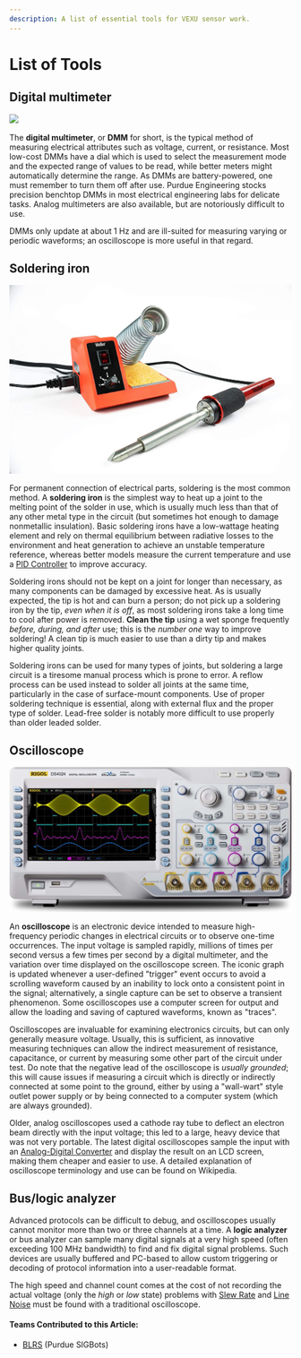 ```yaml
---
description: A list of essential tools for VEXU sensor work.
---
```


# List of Tools

## Digital multimeter

![](https://phabricator.purduesigbots.com/file/data/kbxd5gteoowsrw6phwti/PHID-FILE-farwad36c4la4k7gsxva/dmm.jpg)

The **digital multimeter**, or **DMM** for short, is the typical method of measuring electrical attributes such as voltage, current, or resistance. Most low-cost DMMs have a dial which is used to select the measurement mode and the expected range of values to be read, while better meters might automatically determine the range. As DMMs are battery-powered, one must remember to turn them off after use. Purdue Engineering stocks precision benchtop DMMs in most electrical engineering labs for delicate tasks. Analog multimeters are also available, but are notoriously difficult to use.

DMMs only update at about 1 Hz and are ill-suited for measuring varying or periodic waveforms; an oscilloscope is more useful in that regard.

## Soldering iron

![](../.gitbook/assets/71pvqth4xjl._ac_sl1500_.jpg)

For permanent connection of electrical parts, soldering is the most common method. A **soldering iron** is the simplest way to heat up a joint to the melting point of the solder in use, which is usually much less than that of any other metal type in the circuit \(but sometimes hot enough to damage nonmetallic insulation\). Basic soldering irons have a low-wattage heating element and rely on thermal equilibrium between radiative losses to the environment and heat generation to achieve an unstable temperature reference, whereas better models measure the current temperature and use a [PID Controller](../software/control-algorithms/pid-controller.md) to improve accuracy.

Soldering irons should not be kept on a joint for longer than necessary, as many components can be damaged by excessive heat. As is usually expected, the tip is hot and can burn a person; do not pick up a soldering iron by the tip, _even when it is off_, as most soldering irons take a long time to cool after power is removed. **Clean the tip** using a wet sponge frequently _before, during, and after_ use; this is the _number one_ way to improve soldering! A clean tip is much easier to use than a dirty tip and makes higher quality joints.

Soldering irons can be used for many types of joints, but soldering a large circuit is a tiresome manual process which is prone to error. A reflow process can be used instead to solder all joints at the same time, particularly in the case of surface-mount components. Use of proper soldering technique is essential, along with external flux and the proper type of solder. Lead-free solder is notably more difficult to use properly than older leaded solder.

## Oscilloscope

![](../.gitbook/assets/ds4024.jpg)

An **oscilloscope** is an electronic device intended to measure high-frequency periodic changes in electrical circuits or to observe one-time occurrences. The input voltage is sampled rapidly, millions of times per second versus a few times per second by a digital multimeter, and the variation over time displayed on the oscilloscope screen. The iconic graph is updated whenever a user-defined "trigger" event occurs to avoid a scrolling waveform caused by an inability to lock onto a consistent point in the signal; alternatively, a single capture can be set to observe a transient phenomenon. Some oscilloscopes use a computer screen for output and allow the loading and saving of captured waveforms, known as "traces".

Oscilloscopes are invaluable for examining electronics circuits, but can only generally measure voltage. Usually, this is sufficient, as innovative measuring techniques can allow the indirect measurement of resistance, capacitance, or current by measuring some other part of the circuit under test. Do note that the negative lead of the oscilloscope is _usually grounded_; this will cause issues if measuring a circuit which is directly or indirectly connected at some point to the ground, either by using a "wall-wart" style outlet power supply or by being connected to a computer system \(which are always grounded\).

Older, analog oscilloscopes used a cathode ray tube to deflect an electron beam directly with the input voltage; this led to a large, heavy device that was not very portable. The latest digital oscilloscopes sample the input with an [Analog-Digital Converter](analog-digital-converter.md) and display the result on an LCD screen, making them cheaper and easier to use. A detailed explanation of oscilloscope terminology and use can be found on Wikipedia.

## Bus/logic analyzer

Advanced protocols can be difficult to debug, and oscilloscopes usually cannot monitor more than two or three channels at a time. A **logic analyzer** or bus analyzer can sample many digital signals at a very high speed \(often exceeding 100 MHz bandwidth\) to find and fix digital signal problems. Such devices are usually buffered and PC-based to allow custom triggering or decoding of protocol information into a user-readable format. 

The high speed and channel count comes at the cost of not recording the actual voltage \(only the _high_ or _low_ state\) problems with [Slew Rate](slew-rate.md) and [Line Noise](line-noise.md) must be found with a traditional oscilloscope.

#### Teams Contributed to this Article:

* [BLRS](https://purduesigbots.com/) \(Purdue SIGBots\)

